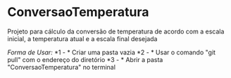 # ConversaoTemperatura
Projeto para cálculo da conversão de temperatura de acordo com a escala inicial, a temperatura atual e a escala final desejada

*Forma de Usar:*
*1 - * Criar uma pasta vazia
*2 - * Usar o comando "git pull" com o endereço do diretório
*3 - * Abrir a pasta "ConversaoTemperatura" no terminal
